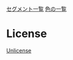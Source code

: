 
[セグメント一覧](https://github.com/b-ryan/powerline-shell/tree/master/powerline_shell/segments)
[色の一覧](https://jonasjacek.github.io/colors/)


# License

[Unlicense](https://unlicense.org/)
